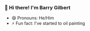 ### 👋 Hi there! I'm Barry Gilbert

- 😄 Pronouns: He/Him
- ⚡ Fun fact: I've started to oil painting

<!--
**barry-gilbert/barry-gilbert** is a ✨ _special_ ✨ repository because its `README.md` (this file) appears on your GitHub profile.

Here are some ideas to get you started:

- 🔭 I’m currently working on ...
- 👯 I’m looking to collaborate on ...
- 🤔 I’m looking for help with ...
- 💬 Ask me about ...
- 📫 How to reach me: ...
 ...
 ...
-->
